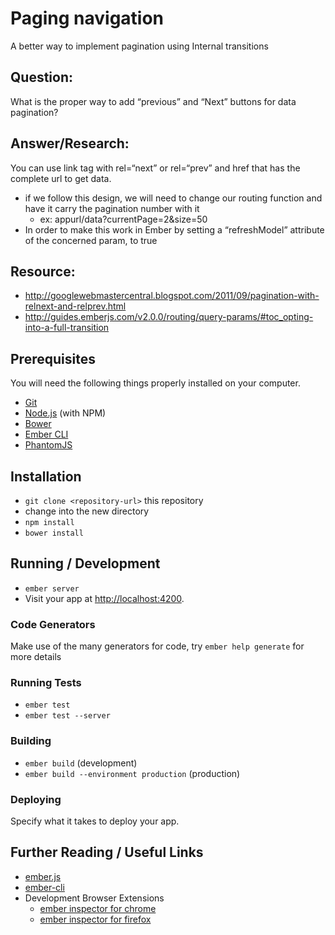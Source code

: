 # Paging navigation

A better way to implement pagination using Internal transitions

## Question:
What is the proper way to add “previous” and “Next” buttons for data pagination?

## Answer/Research:
You can use link tag with rel=“next” or rel=“prev” and href that has the complete url to get data.
* if we follow this design, we will need to change our routing function and have it carry the pagination number with it
	* ex: appurl/data?currentPage=2&size=50
* In order to make this work in Ember by setting a “refreshModel” attribute of the concerned param, to true

## Resource:
* http://googlewebmastercentral.blogspot.com/2011/09/pagination-with-relnext-and-relprev.html
* http://guides.emberjs.com/v2.0.0/routing/query-params/#toc_opting-into-a-full-transition

## Prerequisites

You will need the following things properly installed on your computer.

* [Git](http://git-scm.com/)
* [Node.js](http://nodejs.org/) (with NPM)
* [Bower](http://bower.io/)
* [Ember CLI](http://www.ember-cli.com/)
* [PhantomJS](http://phantomjs.org/)

## Installation

* `git clone <repository-url>` this repository
* change into the new directory
* `npm install`
* `bower install`

## Running / Development

* `ember server`
* Visit your app at [http://localhost:4200](http://localhost:4200).

### Code Generators

Make use of the many generators for code, try `ember help generate` for more details

### Running Tests

* `ember test`
* `ember test --server`

### Building

* `ember build` (development)
* `ember build --environment production` (production)

### Deploying

Specify what it takes to deploy your app.

## Further Reading / Useful Links

* [ember.js](http://emberjs.com/)
* [ember-cli](http://www.ember-cli.com/)
* Development Browser Extensions
  * [ember inspector for chrome](https://chrome.google.com/webstore/detail/ember-inspector/bmdblncegkenkacieihfhpjfppoconhi)
  * [ember inspector for firefox](https://addons.mozilla.org/en-US/firefox/addon/ember-inspector/)

